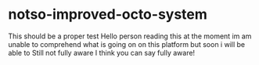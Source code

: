 # notso-improved-octo-system
This should be a proper test
Hello person reading this at the moment im am unable to comprehend what is going on on this platform but soon i will be able to
Still not fully aware
I think you can say fully aware!
